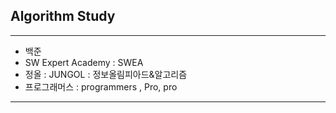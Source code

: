 ## Algorithm Study
---

- 백준
- SW Expert Academy : SWEA
- 정올 : JUNGOL : 정보올림피아드&알고리즘
- 프로그래머스 : programmers , Pro, pro

--- 
